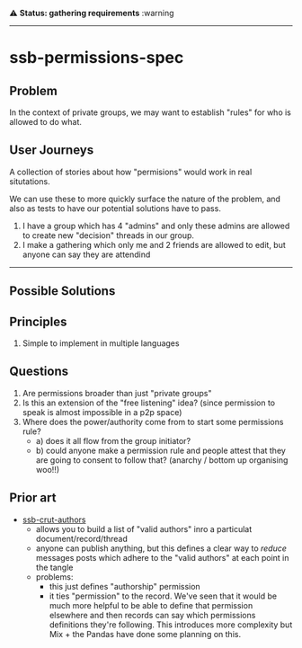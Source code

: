 :warning: **Status: gathering requirements** :warning

---

# ssb-permissions-spec

## Problem

In the context of private groups, we may want to establish "rules" for who is allowed to do what.


## User Journeys

A collection of stories about how "permisions" would work in real situtations.

We can use these to more quickly surface the nature of the problem, and also as tests to have our potential solutions have to pass.

1. I have a group which has 4 "admins" and only these admins are allowed to create new "decision" threads in our group.
2. I make a gathering which only me and 2 friends are allowed to edit, but anyone can say they are attendind

---

## Possible Solutions

## Principles

1. Simple to implement in multiple languages


## Questions

1. Are permissions broader than just "private groups"
2. Is this an extension of the "free listening" idea? (since permission to speak is almost impossible in a p2p space)
3. Where does the power/authority come from to start some permissions rule?
    - a) does it all flow from the group initiator?
    - b) could anyone make a permission rule and people attest that they are going to consent to follow that? (anarchy / bottom up organising woo!!)


## Prior art

- [ssb-crut-authors](https://gitlab.com/ahau/lib/ssb-crut-authors/)
    - allows you to build a list of "valid authors" inro a particulat document/record/thread
    - anyone can publish anything, but this defines a clear way to _reduce_ messages posts which adhere to the "valid authors" at each point in the tangle
    - problems:
        - this just defines "authorship" permission
        - it ties "permission" to the record. We've seen that it would be much more helpful to be able to define that permission elsewhere and then records can say which permissions definitions they're following. This introduces more complexity but Mix + the Pandas have done some planning on this.




